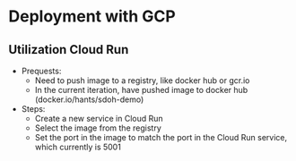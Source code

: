 # Deployment with GCP

## Utilization Cloud Run
- Prequests:
    - Need to push image to a registry, like docker hub or gcr.io
    - In the current iteration, have pushed image to docker hub (docker.io/hants/sdoh-demo)
- Steps:
    - Create a new service in Cloud Run
    - Select the image from the registry
    - Set the port in the image to match the port in the Cloud Run service, which currently is 5001